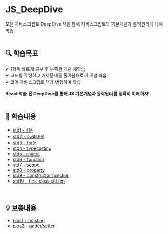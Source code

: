# JS_DeepDive
모던 자바스크립트 DeepDive 책을 통해 자바스크립트의 기본개념과 동작원리에 대해 학습
<br>
<br>

## 🔍 학습목표 <br>
✔ 1회독 빠르게 공부 후 부족한 개념 재학습 <br>
✔ 코드를 작성하고 예제문제를 풀어봄으로써 개념 학습<br>
✔ 코어 자바스크립트 책과 병행하며 학습 <br>
<br>
<strong>React 학습 전 DeepDive를 통해 JS 기본개념과 동작원리를 정확히 이해하자!</strong>
<br>
<br>

## 📖 학습내용 <br>
- [std1 - if문](https://github.com/ChyunKim/JS_DeepDive/blob/main/week1/std1.js)
- [std2 - switch문](https://github.com/ChyunKim/JS_DeepDive/blob/main/week1/std2.js)
- [std3 - for문](https://github.com/ChyunKim/JS_DeepDive/blob/main/week1/std3.js)
- [std4 - typecasting](https://github.com/ChyunKim/JS_DeepDive/blob/main/week1/std4.js)
- [std5 - object](https://github.com/ChyunKim/JS_DeepDive/blob/main/week1/std5.js)
- [std6 - function](https://github.com/ChyunKim/JS_DeepDive/blob/main/week1/std6.js)
- [std7 - scope](https://github.com/ChyunKim/JS_DeepDive/blob/main/week1/std7.js)
- [std8 - property](https://github.com/ChyunKim/JS_DeepDive/blob/main/week1/std8.js)
- [std9 - constructor function](https://github.com/ChyunKim/JS_DeepDive/blob/main/week1/std9.js)
- [std10 - first-class citizen]()
<br>

## 💡 보충내용 <br>
- [plus1 - hoisting](https://github.com/ChyunKim/JS_DeepDive/blob/main/week1/plus1.md)
- [plus2 - getter/setter](https://github.com/ChyunKim/JS_DeepDive/blob/main/week1/plus2.md)
